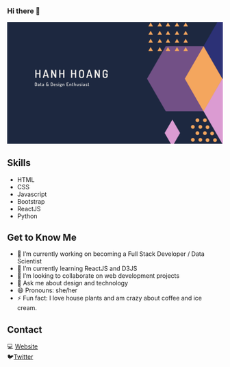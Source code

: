 ### Hi there 👋

<img src="https://github.com/hhhoang/hhhoang/blob/main/HANH%20HOANG.png" width= "900">

## Skills 
* HTML 
* CSS 
* Javascript 
* Bootstrap 
* ReactJS
* Python

## Get to Know Me 
- 🔭 I’m currently working on becoming a Full Stack Developer / Data Scientist 
- 🌱 I’m currently learning ReactJS and D3JS 
- 👯 I’m looking to collaborate on web development projects 
- 💬 Ask me about design and technology  
- 😄 Pronouns: she/her 
- ⚡ Fun fact: I love house plants and am crazy about coffee and ice cream. 

## Contact 
💻 [Website](https://hanhhoang.com/) 
<br>
🐦[Twitter](https://twitter.com/thimyhanhhoang)
<br>






